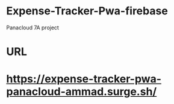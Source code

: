 # Expense-Tracker-Pwa-firebase
 Panacloud 7A project 
 # URL
 # https://expense-tracker-pwa-panacloud-ammad.surge.sh/
